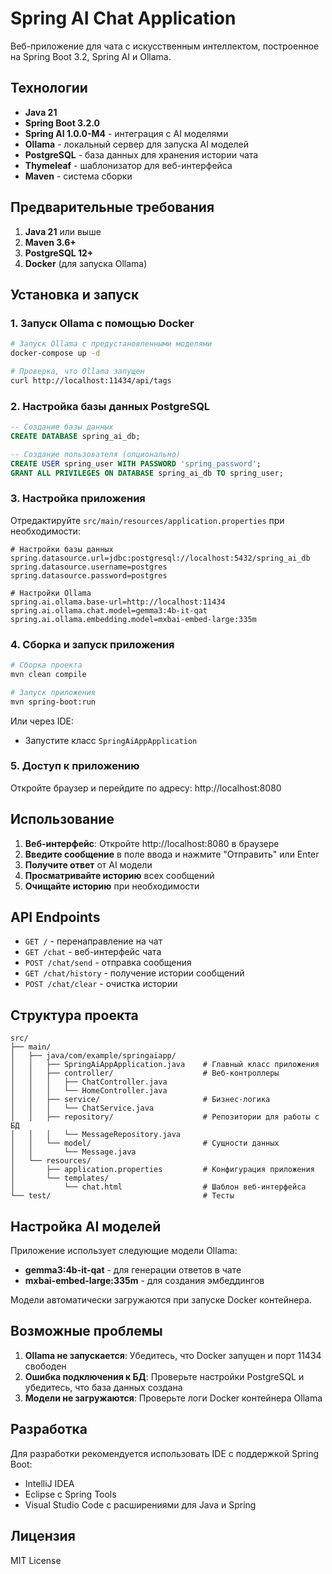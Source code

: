 # Spring AI Chat Application

Веб-приложение для чата с искусственным интеллектом, построенное на Spring Boot 3.2, Spring AI и Ollama.

## Технологии

- **Java 21**
- **Spring Boot 3.2.0**
- **Spring AI 1.0.0-M4** - интеграция с AI моделями
- **Ollama** - локальный сервер для запуска AI моделей
- **PostgreSQL** - база данных для хранения истории чата
- **Thymeleaf** - шаблонизатор для веб-интерфейса
- **Maven** - система сборки

## Предварительные требования

1. **Java 21** или выше
2. **Maven 3.6+**
3. **PostgreSQL 12+**
4. **Docker** (для запуска Ollama)

## Установка и запуск

### 1. Запуск Ollama с помощью Docker

```bash
# Запуск Ollama с предустановленными моделями
docker-compose up -d

# Проверка, что Ollama запущен
curl http://localhost:11434/api/tags
```

### 2. Настройка базы данных PostgreSQL

```sql
-- Создание базы данных
CREATE DATABASE spring_ai_db;

-- Создание пользователя (опционально)
CREATE USER spring_user WITH PASSWORD 'spring_password';
GRANT ALL PRIVILEGES ON DATABASE spring_ai_db TO spring_user;
```

### 3. Настройка приложения

Отредактируйте `src/main/resources/application.properties` при необходимости:

```properties
# Настройки базы данных
spring.datasource.url=jdbc:postgresql://localhost:5432/spring_ai_db
spring.datasource.username=postgres
spring.datasource.password=postgres

# Настройки Ollama
spring.ai.ollama.base-url=http://localhost:11434
spring.ai.ollama.chat.model=gemma3:4b-it-qat
spring.ai.ollama.embedding.model=mxbai-embed-large:335m
```

### 4. Сборка и запуск приложения

```bash
# Сборка проекта
mvn clean compile

# Запуск приложения
mvn spring-boot:run
```

Или через IDE:
- Запустите класс `SpringAiAppApplication`

### 5. Доступ к приложению

Откройте браузер и перейдите по адресу: http://localhost:8080

## Использование

1. **Веб-интерфейс**: Откройте http://localhost:8080 в браузере
2. **Введите сообщение** в поле ввода и нажмите "Отправить" или Enter
3. **Получите ответ** от AI модели
4. **Просматривайте историю** всех сообщений
5. **Очищайте историю** при необходимости

## API Endpoints

- `GET /` - перенаправление на чат
- `GET /chat` - веб-интерфейс чата
- `POST /chat/send` - отправка сообщения
- `GET /chat/history` - получение истории сообщений
- `POST /chat/clear` - очистка истории

## Структура проекта

```
src/
├── main/
│   ├── java/com/example/springaiapp/
│   │   ├── SpringAiAppApplication.java    # Главный класс приложения
│   │   ├── controller/                    # Веб-контроллеры
│   │   │   ├── ChatController.java
│   │   │   └── HomeController.java
│   │   ├── service/                       # Бизнес-логика
│   │   │   └── ChatService.java
│   │   ├── repository/                    # Репозитории для работы с БД
│   │   │   └── MessageRepository.java
│   │   └── model/                         # Сущности данных
│   │       └── Message.java
│   └── resources/
│       ├── application.properties         # Конфигурация приложения
│       └── templates/
│           └── chat.html                  # Шаблон веб-интерфейса
└── test/                                  # Тесты
```

## Настройка AI моделей

Приложение использует следующие модели Ollama:
- **gemma3:4b-it-qat** - для генерации ответов в чате
- **mxbai-embed-large:335m** - для создания эмбеддингов

Модели автоматически загружаются при запуске Docker контейнера.

## Возможные проблемы

1. **Ollama не запускается**: Убедитесь, что Docker запущен и порт 11434 свободен
2. **Ошибка подключения к БД**: Проверьте настройки PostgreSQL и убедитесь, что база данных создана
3. **Модели не загружаются**: Проверьте логи Docker контейнера Ollama

## Разработка

Для разработки рекомендуется использовать IDE с поддержкой Spring Boot:
- IntelliJ IDEA
- Eclipse с Spring Tools
- Visual Studio Code с расширениями для Java и Spring

## Лицензия

MIT License
